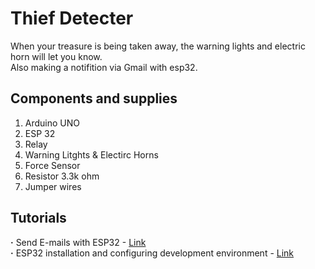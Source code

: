 # Thief Detecter
When your treasure is being taken away, the warning lights and electric horn will let you know.<br>
Also making a notifition via Gmail with esp32.

## Components and supplies
1. Arduino UNO
2. ESP 32
3. Relay
4. Warning Litghts & Electirc Horns
5. Force Sensor
6. Resistor 3.3k ohm
7. Jumper wires

## Tutorials
**‧** Send E-mails with ESP32 - [Link](https://www.mischianti.org/2020/06/16/send-email-with-attachments-emailsender-v2-x-library-esp32-and-esp8266-part-2/#ESP32)<br>
**‧** ESP32 installation and configuring development environment - [Link](https://www.mischianti.org/2020/06/16/send-email-with-attachments-emailsender-v2-x-library-esp32-and-esp8266-part-2/#ESP32)